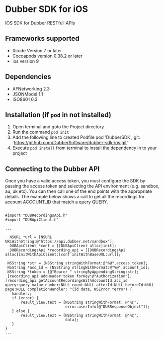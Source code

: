 # Dubber SDK for iOS
IOS SDK for Dubber RESTfull APIs

## Frameworks supported
- Xcode Version 7 or later
- Cocoapods version 0.38.2 or later
- ios version 9

## Dependencies
- AFNetworking 2.3
- JSONModel 1.1
- ISO8601 0.3

## Installation (if `pod` in not installed)

  1. Open terminal and goto the Project directory
  2. Run the command `pod init`
  3. Add the following line to created Podfile
        pod 'DubberSDK', git: 'https://github.com/DubberSoftware/dubber-sdk-ios.git'
  4. Execute `pod install` from terminal to install the dependency in to your project

## Connecting to the Dubber API
Once you have a valid access token, you must configure the SDK by passing the access token and
selecting the API environment (e.g. sandbox, au, uk etc). You can then call one of the end points with the appropriate details.
The example below shows a call to get all the recordings for account ACCOUNT_ID that match a query QUERY.

```ios

#import "DUBRecordingsApi.h"
#import "DUBApiClient.h"

...

  NSURL *url = [NSURL URLWithString:@"https://api.dubber.net/sandbox"];
  DUBApiClient *conf = [[DUBApiClient alloc]init];
  DUBRecordingsApi *recording_api = [[DUBRecordingsApi alloc]initWithApiClient:[conf initWithBaseURL:url]];

 NSString *str = [NSString stringWithFormat:@"%@",access_token];
 NSString *acc_id = [NSString stringWithFormat:@"%@",account_id];
 NSString *token = [@"Bearer " stringByAppendingString:str];
 [recording_api addHeader:token forKey:@"Authorization"];
[recording_api getAccountRecordingsWithAccountId:acc_id query:query_value number:NULL count:NULL afterId:NULL beforeId:NULL page:NULL completionHandler: ^(id data, NSError *error) {
   handler:;
   if (error) {
       result_view.text = [NSString stringWithFormat: @"%@",
                           error.userInfo[@"DUBResponseObject"]];
   } else {
       result_view.text = [NSString stringWithFormat: @"%@",
                           data];
   }
}
...

```
